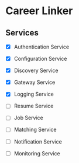 # Career Linker

## Services
- [x] Authentication Service
- [x] Configuration Service
- [x] Discovery Service
- [x] Gateway Service
- [x] Logging Service
- [ ] Resume Service
- [ ] Job Service
- [ ] Matching Service
- [ ] Notification Service
- [ ] Monitoring Service

